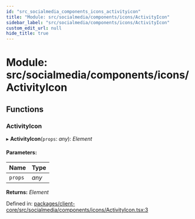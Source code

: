 ```yaml
---
id: "src_socialmedia_components_icons_activityicon"
title: "Module: src/socialmedia/components/icons/ActivityIcon"
sidebar_label: "src/socialmedia/components/icons/ActivityIcon"
custom_edit_url: null
hide_title: true
---
```


# Module: src/socialmedia/components/icons/ActivityIcon

## Functions

### ActivityIcon

▸ **ActivityIcon**(`props`: *any*): *Element*

#### Parameters:

Name | Type |
:------ | :------ |
`props` | *any* |

**Returns:** *Element*

Defined in: [packages/client-core/src/socialmedia/components/icons/ActivityIcon.tsx:3](https://github.com/xr3ngine/xr3ngine/blob/a16a45d7e/packages/client-core/src/socialmedia/components/icons/ActivityIcon.tsx#L3)
